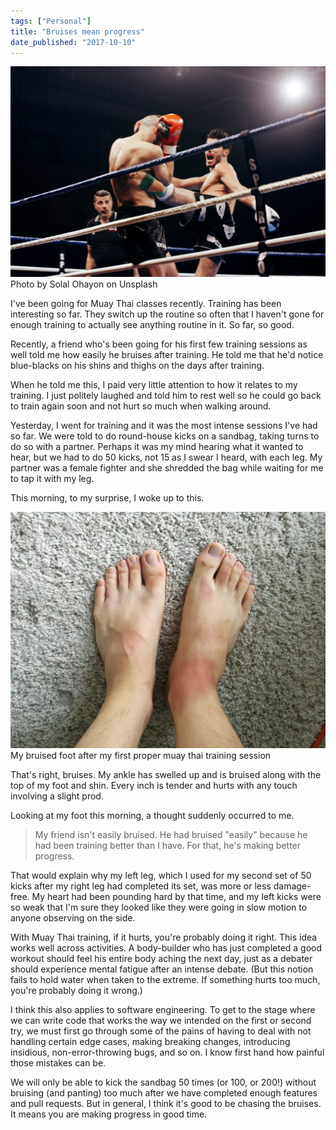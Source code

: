 ```yaml
---
tags: ["Personal"]
title: "Bruises mean progress"
date_published: "2017-10-10"
---
```


![muay thai guy kicking opponent in the ring](images/solal-ohayon-202417-1024x683.jpg) Photo by Solal Ohayon on Unsplash

I've been going for Muay Thai classes recently. Training has been interesting so far. They switch up the routine so often that I haven't gone for enough training to actually see anything routine in it. So far, so good.

Recently, a friend who's been going for his first few training sessions as well told me how easily he bruises after training. He told me that he'd notice blue-blacks on his shins and thighs on the days after training.

When he told me this, I paid very little attention to how it relates to my training. I just politely laughed and told him to rest well so he could go back to train again soon and not hurt so much when walking around.

Yesterday, I went for training and it was the most intense sessions I've had so far. We were told to do round-house kicks on a sandbag, taking turns to do so with a partner. Perhaps it was my mind hearing what it wanted to hear, but we had to do 50 kicks, not 15 as I swear I heard, with each leg. My partner was a female fighter and she shredded the bag while waiting for me to tap it with my leg.

This morning, to my surprise, I woke up to this.

![bruised right foot](images/IMG_20171010_113322-1024x768.jpg) My bruised foot after my first proper muay thai training session

That's right, bruises. My ankle has swelled up and is bruised along with the top of my foot and shin. Every inch is tender and hurts with any touch involving a slight prod.

Looking at my foot this morning, a thought suddenly occurred to me.

> My friend isn't easily bruised. He had bruised "easily" because he had been training better than I have. For that, he's making better progress.

That would explain why my left leg, which I used for my second set of 50 kicks after my right leg had completed its set, was more or less damage-free. My heart had been pounding hard by that time, and my left kicks were so weak that I'm sure they looked like they were going in slow motion to anyone observing on the side.

With Muay Thai training, if it hurts, you're probably doing it right. This idea works well across activities. A body-builder who has just completed a good workout should feel his entire body aching the next day, just as a debater should experience mental fatigue after an intense debate. (But this notion fails to hold water when taken to the extreme. If something hurts too much, you're probably doing it wrong.)

I think this also applies to software engineering. To get to the stage where we can write code that works the way we intended on the first or second try, we must first go through some of the pains of having to deal with not handling certain edge cases, making breaking changes, introducing insidious, non-error-throwing bugs, and so on. I know first hand how painful those mistakes can be.

We will only be able to kick the sandbag 50 times (or 100, or 200!) without bruising (and panting) too much after we have completed enough features and pull requests. But in general, I think it's good to be chasing the bruises. It means you are making progress in good time.
